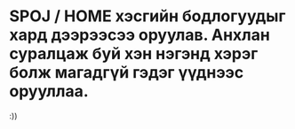 # SPOJ / HOME хэсгийн бодлогуудыг хард дээрээсээ оруулав. Анхлан суралцаж буй хэн нэгэнд хэрэг болж магадгүй гэдэг үүднээс орууллаа.  

:))
